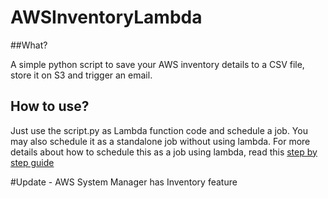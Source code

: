 # AWSInventoryLambda

##What?

A simple python script to save your AWS inventory details to a CSV file, store it on S3 and trigger an email.

## How to use? 

Just use the script.py as Lambda function code and schedule a job. You may also schedule it as a standalone job without using lambda. For more details about how to schedule this as a job using lambda, read this [step by step guide](http://blog.powerupcloud.com/2016/02/07/aws-inventory-details-in-csv-using-lambda/)

#Update - AWS System Manager has Inventory feature

